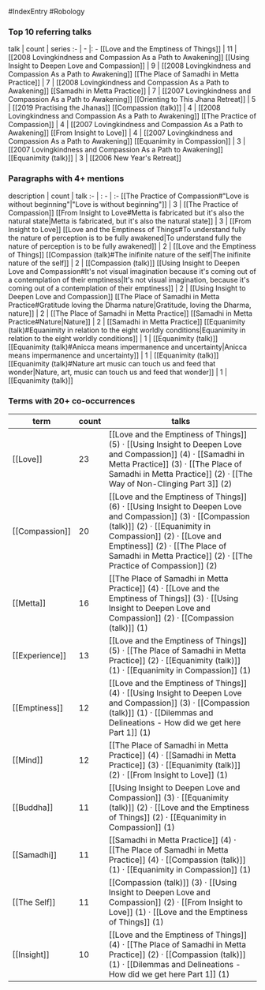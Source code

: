 #IndexEntry #Robology

### Top 10 referring talks
talk | count | series
:- | - |: -
[[Love and the Emptiness of Things]] | 11 | [[2008 Lovingkindness and Compassion As a Path to Awakening]]
[[Using Insight to Deepen Love and Compassion]] | 9 | [[2008 Lovingkindness and Compassion As a Path to Awakening]]
[[The Place of Samadhi in Metta Practice]] | 7 | [[2008 Lovingkindness and Compassion As a Path to Awakening]]
[[Samadhi in Metta Practice]] | 7 | [[2007 Lovingkindness and Compassion As a Path to Awakening]]
[[Orienting to This Jhana Retreat]] | 5 | [[2019 Practising the Jhanas]]
[[Compassion (talk)]] | 4 | [[2008 Lovingkindness and Compassion As a Path to Awakening]]
[[The Practice of Compassion]] | 4 | [[2007 Lovingkindness and Compassion As a Path to Awakening]]
[[From Insight to Love]] | 4 | [[2007 Lovingkindness and Compassion As a Path to Awakening]]
[[Equanimity in Compassion]] | 3 | [[2007 Lovingkindness and Compassion As a Path to Awakening]]
[[Equanimity (talk)]] | 3 | [[2006 New Year's Retreat]]

### Paragraphs with 4+ mentions
description | count | talk
:- | : - | :-
[[The Practice of Compassion#"Love is without beginning"\|"Love is without beginning"]] | 3 | [[The Practice of Compassion]]
[[From Insight to Love#Metta is fabricated but it's also the natural state\|Metta is fabricated, but it's also the natural state]] | 3 | [[From Insight to Love]]
[[Love and the Emptiness of Things#To understand fully the nature of perception is to be fully awakened\|To understand fully the nature of perception is to be fully awakened]] | 2 | [[Love and the Emptiness of Things]]
[[Compassion (talk)#The inifinite nature of the self\|The inifinite nature of the self]] | 2 | [[Compassion (talk)]]
[[Using Insight to Deepen Love and Compassion#It's not visual imagination because it's coming out of a contemplation of their emptiness\|It's not visual imagination, because it's coming out of a contemplation of their emptiness]] | 2 | [[Using Insight to Deepen Love and Compassion]]
[[The Place of Samadhi in Metta Practice#Gratitude loving the Dharma nature\|Gratitude, loving the Dharma, nature]] | 2 | [[The Place of Samadhi in Metta Practice]]
[[Samadhi in Metta Practice#Nature\|Nature]] | 2 | [[Samadhi in Metta Practice]]
[[Equanimity (talk)#Equanimity in relation to the eight worldly conditions\|Equanimity in relation to the eight worldly conditions]] | 1 | [[Equanimity (talk)]]
[[Equanimity (talk)#Anicca means impermanence and uncertainty\|Anicca means impermanence and uncertainty]] | 1 | [[Equanimity (talk)]]
[[Equanimity (talk)#Nature art music can touch us and feed that wonder\|Nature, art, music can touch us and feed that wonder]] | 1 | [[Equanimity (talk)]]

### Terms with 20+ co-occurrences
term | count | talks
-|-|-
[[Love]] | 23 | <span class="counts">[[Love and the Emptiness of Things]] (5) · [[Using Insight to Deepen Love and Compassion]] (4) · [[Samadhi in Metta Practice]] (3) · [[The Place of Samadhi in Metta Practice]] (2) · [[The Way of Non-Clinging Part 3]] (2)</span> 
[[Compassion]] | 20 | <span class="counts">[[Love and the Emptiness of Things]] (6) · [[Using Insight to Deepen Love and Compassion]] (3) · [[Compassion (talk)]] (2) · [[Equanimity in Compassion]] (2) · [[Love and Emptiness]] (2) · [[The Place of Samadhi in Metta Practice]] (2) · [[The Practice of Compassion]] (2)</span> 
[[Metta]] | 16 | <span class="counts">[[The Place of Samadhi in Metta Practice]] (4) · [[Love and the Emptiness of Things]] (3) · [[Using Insight to Deepen Love and Compassion]] (2) · [[Compassion (talk)]] (1)</span> 
[[Experience]] | 13 | <span class="counts">[[Love and the Emptiness of Things]] (5) · [[The Place of Samadhi in Metta Practice]] (2) · [[Equanimity (talk)]] (1) · [[Equanimity in Compassion]] (1)</span> 
[[Emptiness]] | 12 | <span class="counts">[[Love and the Emptiness of Things]] (4) · [[Using Insight to Deepen Love and Compassion]] (3) · [[Compassion (talk)]] (1) · [[Dilemmas and Delineations - How did we get here Part 1]] (1)</span> 
[[Mind]] | 12 | <span class="counts">[[The Place of Samadhi in Metta Practice]] (4) · [[Samadhi in Metta Practice]] (3) · [[Equanimity (talk)]] (2) · [[From Insight to Love]] (1)</span> 
[[Buddha]] | 11 | <span class="counts">[[Using Insight to Deepen Love and Compassion]] (3) · [[Equanimity (talk)]] (2) · [[Love and the Emptiness of Things]] (2) · [[Equanimity in Compassion]] (1)</span> 
[[Samadhi]] | 11 | <span class="counts">[[Samadhi in Metta Practice]] (4) · [[The Place of Samadhi in Metta Practice]] (4) · [[Compassion (talk)]] (1) · [[Equanimity in Compassion]] (1)</span> 
[[The Self]] | 11 | <span class="counts">[[Compassion (talk)]] (3) · [[Using Insight to Deepen Love and Compassion]] (2) · [[From Insight to Love]] (1) · [[Love and the Emptiness of Things]] (1)</span> 
[[Insight]] | 10 | <span class="counts">[[Love and the Emptiness of Things]] (4) · [[The Place of Samadhi in Metta Practice]] (2) · [[Compassion (talk)]] (1) · [[Dilemmas and Delineations - How did we get here Part 1]] (1)</span> 

